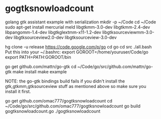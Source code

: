 gogtksnowloadcount
==================

golang gtk assistant example with serialization
mkdir -p ~/Code
cd ~/Code
sudo apt-get install mercurial meld libgtkmm-3.0-dev libgtkmm-2.4-dev
libpangomm-1.4-dev libgtkglextmm-x11-1.2-dev libgtksourceviewmm-3.0-dev
libgtksourceview2.0-dev libgtksourceview-3.0-dev

hg clone -u release https://code.google.com/p/go
cd go
cd src
./all.bash
Put this into your ~/.bashrc:
export GOROOT=/home/youruser/Code/go
export PATH=$PATH:$GOROOT/bin

go get github.com/mattn/go-gtk
cd ~/Code/go/src/github.com/mattn/go-gtk
make install
make example

NOTE: the go-gtk bindings build fails if you didn't install the
gtk,gtkmm,gtksourceview stuff as mentioned above so make sure you
install it first.

go get github.com/omac777/gogtksnowloadcount
cd ~/Code/go/src/github.com/omac777/gogtksnowloadcount
go build gogtksnowloadcount.go
./gogtksnowloadcount
